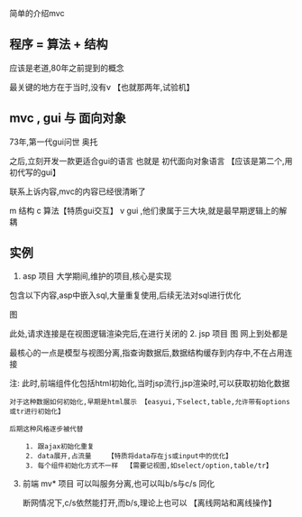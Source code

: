 简单的介绍mvc

## 程序 = 算法 + 结构
应该是老道,80年之前提到的概念

最关键的地方在于当时,没有v 【也就那两年,试验机】

## mvc , gui 与 面向对象
73年,第一代gui问世   奥托

之后,立刻开发一款更适合gui的语言 也就是 初代面向对象语言 【应该是第二个,用初代写的gui】


联系上诉内容,mvc的内容已经很清晰了

m 结构 c 算法【特质gui交互】 v gui ,他们隶属于三大块,就是最早期逻辑上的解耦

## 实例
1. asp 项目
大学期间,维护的项目,核心是实现

包含以下内容,asp中嵌入sql,大量重复使用,后续无法对sql进行优化  

图

此处,请求连接是在视图逻辑渲染完后,在进行关闭的
2. jsp 项目
图 网上到处都是

最核心的一点是模型与视图分离,指查询数据后,数据结构缓存到内存中,不在占用连接

注:
    此时,前端组件化包括html初始化,当时jsp流行,jsp渲染时,可以获取初始化数据

    对于这种数据如何初始化,早期是html展示 【easyui,下select,table,允许带有options或tr进行初始化】

    后期这种风格逐步被代替 
    
        1. 跟ajax初始化重复   
        2. data展开,占流量    【特质将data存在js或input中的优化】
        3. 每个组件初始化方式不一样  【需要记视图,如select/option,table/tr】

3. 前端 mv* 项目
    可以叫服务分离,也可以叫b/s与c/s 同化

    断网情况下,c/s依然能打开,而b/s,理论上也可以 【离线网站和离线操作】


